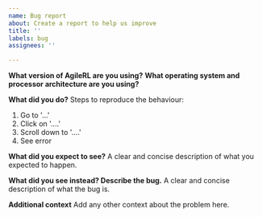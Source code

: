 ```yaml
---
name: Bug report
about: Create a report to help us improve
title: ''
labels: bug
assignees: ''

---
```


**What version of AgileRL are you using?**
**What operating system and processor architecture are you using?**

**What did you do?**
Steps to reproduce the behaviour:
1. Go to '...'
2. Click on '....'
3. Scroll down to '....'
4. See error

**What did you expect to see?**
A clear and concise description of what you expected to happen.

**What did you see instead? Describe the bug.**
A clear and concise description of what the bug is.

**Additional context**
Add any other context about the problem here.

